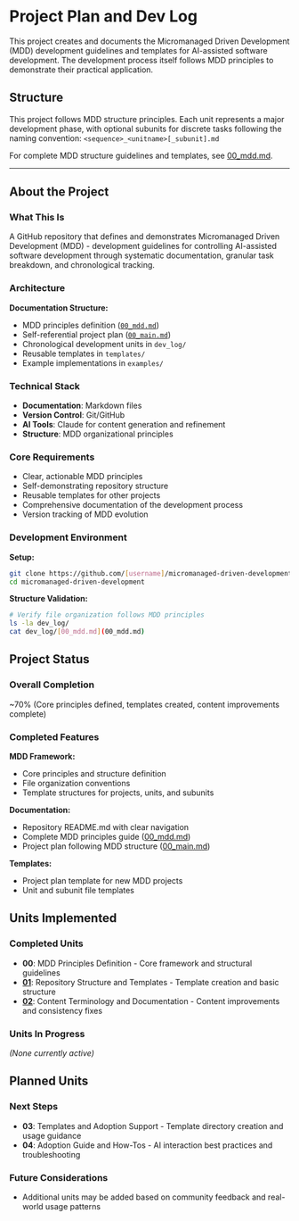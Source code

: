 # Project Plan and Dev Log

This project creates and documents the Micromanaged Driven Development (MDD) development guidelines and templates for AI-assisted software development. The development process itself follows MDD principles to demonstrate their practical application.

## Structure

This project follows MDD structure principles. Each unit represents a major development phase, with optional subunits for discrete tasks following the naming convention: `<sequence>_<unitname>[_subunit].md`

For complete MDD structure guidelines and templates, see [00_mdd.md](00_mdd.md#structure).

---

## About the Project

### What This Is

A GitHub repository that defines and demonstrates Micromanaged Driven Development (MDD) - development guidelines for controlling AI-assisted software development through systematic documentation, granular task breakdown, and chronological tracking.

### Architecture

**Documentation Structure:**
- MDD principles definition ([`00_mdd.md`](00_mdd.md))
- Self-referential project plan ([`00_main.md`](00_main.md))
- Chronological development units in `dev_log/`
- Reusable templates in `templates/`
- Example implementations in `examples/`

### Technical Stack

- **Documentation**: Markdown files
- **Version Control**: Git/GitHub
- **AI Tools**: Claude for content generation and refinement
- **Structure**: MDD organizational principles

### Core Requirements

- Clear, actionable MDD principles
- Self-demonstrating repository structure
- Reusable templates for other projects
- Comprehensive documentation of the development process
- Version tracking of MDD evolution

### Development Environment

**Setup:**
```bash
git clone https://github.com/[username]/micromanaged-driven-development
cd micromanaged-driven-development
```

**Structure Validation:**
```bash
# Verify file organization follows MDD principles
ls -la dev_log/
cat dev_log/[00_mdd.md](00_mdd.md)
```

## Project Status

### Overall Completion

~70% (Core principles defined, templates created, content improvements complete)

### Completed Features

**MDD Framework:**
- Core principles and structure definition
- File organization conventions
- Template structures for projects, units, and subunits

**Documentation:**
- Repository README.md with clear navigation
- Complete MDD principles guide ([00_mdd.md](00_mdd.md))
- Project plan following MDD structure ([00_main.md](00_main.md))

**Templates:**
- Project plan template for new MDD projects
- Unit and subunit file templates

## Units Implemented

### Completed Units

* **00**: MDD Principles Definition - Core framework and structural guidelines
* **[01](01_repository.md)**: Repository Structure and Templates - Template creation and basic structure
* **[02](02_content.md)**: Content Terminology and Documentation - Content improvements and consistency fixes

### Units In Progress

*(None currently active)*

## Planned Units

### Next Steps

* **03**: Templates and Adoption Support - Template directory creation and usage guidance
* **04**: Adoption Guide and How-Tos - AI interaction best practices and troubleshooting

### Future Considerations

* Additional units may be added based on community feedback and real-world usage patterns